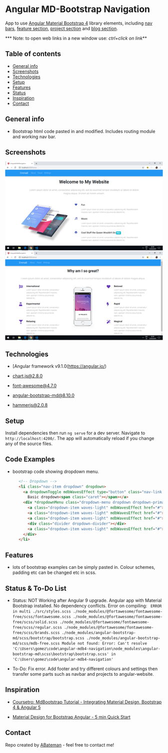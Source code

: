 # Angular MD-Bootstrap Navigation

App to use [Angular Material Bootstrap 4](https://mdbootstrap.com/docs/angular/) library elements, including [nav bars](https://mdbootstrap.com/docs/angular/navigation/navbar/), [feature section](https://mdbootstrap.com/docs/angular/sections/features/), [project section](https://mdbootstrap.com/docs/angular/sections/projects/) and [blog section](https://mdbootstrap.com/docs/angular/sections/blog/).

*** Note: to open web links in a new window use: _ctrl+click on link_**

## Table of contents

* [General info](#general-info)
* [Screenshots](#screenshots)
* [Technologies](#technologies)
* [Setup](#setup)
* [Features](#features)
* [Status](#status)
* [Inspiration](#inspiration)
* [Contact](#contact)

## General info

* Bootstrap html code pasted in and modified. Includes routing module and working nav bar.

## Screenshots

![Example screenshot](./img/home.png)
![Example screenshot](./img/about.png)

## Technologies

* [Angular framework v9.1.0(https://angular.io/)

* [chart.js@2.8.0](https://www.npmjs.com/package/chart.js?activeTab=readme)

* [font-awesome@4.7.0](https://www.npmjs.com/package/font-awesome)

* [angular-bootstrap-md@8.10.0](https://www.npmjs.com/package/angular-bootstrap-md)

* [hammerjs@2.0.8](https://www.npmjs.com/package/hammerjs)

## Setup

Install dependencies then run `ng serve` for a dev server. Navigate to `http://localhost:4200/`. The app will automatically reload if you change any of the source files.

## Code Examples

* bootstrap code showing dropdown menu.

```html
      <!-- Dropdown -->
      <li class="nav-item dropdown" dropdown>
        <a dropdownToggle mdbWavesEffect type="button" class="nav-link dropdown-toggle waves-light" mdbWavesEffect>
          Basic dropdown<span class="caret"></span></a>
        <div *dropdownMenu class="dropdown-menu dropdown dropdown-primary" role="menu">
          <a class="dropdown-item waves-light" mdbWavesEffect href="#">Action</a>
          <a class="dropdown-item waves-light" mdbWavesEffect href="#">Another action</a>
          <a class="dropdown-item waves-light" mdbWavesEffect href="#">Something else here</a>
          <div class="divider dropdown-divider"></div>
          <a class="dropdown-item waves-light" mdbWavesEffect href="#">Separated link</a>
        </div>
      </li>
```

## Features

* lots of bootstrap examples can be simply pasted in. Colour schemes, padding etc can be changed etc in scss.

## Status & To-Do List

* Status: NOT Working after Angular 9 upgrade. Angular app with Material Bootstrap installed. No dependency conflicts. Error on compiling:
`
ERROR in multi ./src/styles.scss ./node_modules/@fortawesome/fontawesome-free/scss/fontawesome.scss ./node_modules/@fortawesome/fontawesome-free/scss/solid.scss ./node_modules/@fortawesome/fontawesome-free/scss/regular.scss ./node_modules/@fortawesome/fontawesome-free/scss/brands.scss ./node_modules/angular-bootstrap-md/scss/bootstrap/bootstrap.scss ./node_modules/angular-bootstrap-md/scss/mdb-free.scss
Module not found: Error: Can't resolve 'C:\Users\gomez\code\angular-mdb4-navigation\node_modules\angular-bootstrap-md\scss\bootstrap\bootstrap.scss' in 'C:\Users\gomez\code\angular-mdb4-navigation'`

* To-Do: Fix error. Add footer and try different colours and settings then transfer some parts such as navbar and projects to angular-website.

## Inspiration

* [Coursetro: MdBootstrap Tutorial - Integrating Material Design, Bootstrap 4 & Angular 5](https://www.youtube.com/watch?v=m68xvSiuijE)

* [Material Design for Bootstrap Angular - 5 min Quick Start](https://www.youtube.com/watch?v=J3M0QS6YB0w)

## Contact

Repo created by [ABateman](https://www.andrewbateman.org) - feel free to contact me!
